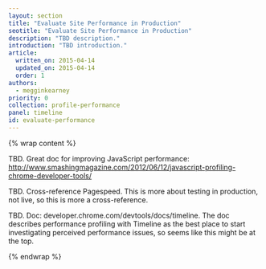 ```yaml
---
layout: section
title: "Evaluate Site Performance in Production"
seotitle: "Evaluate Site Performance in Production"
description: "TBD description."
introduction: "TBD introduction."
article:
  written_on: 2015-04-14
  updated_on: 2015-04-14
  order: 1
authors:
  - megginkearney
priority: 0
collection: profile-performance
panel: timeline
id: evaluate-performance
---
```


{% wrap content %}

TBD. Great doc for improving JavaScript performance: http://www.smashingmagazine.com/2012/06/12/javascript-profiling-chrome-developer-tools/ 

TBD. Cross-reference Pagespeed. This is more about testing in production, not live, so this is more a cross-reference.

TBD. Doc: developer.chrome.com/devtools/docs/timeline. The doc describes performance profiling with Timeline as the best place to start investigating perceived performance issues, so seems like this might be at the top.

{% endwrap %}